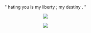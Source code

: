 <p align="center">
" hating you is my liberty ; my destiny . "
<p align="center">
<img src="https://i.postimg.cc/28DCpm9t/whitesalt.webp&=&format=webp&quality=lossless&width=1752&height=1238"/>
</p>

<p align="center"

![](https://komarev.com/ghpvc/?username=silentsaltcookie&color=8c5de8&label=☆+prof+views+)

